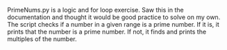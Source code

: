 PrimeNums.py is a logic and for loop exercise. Saw this in the documentation and thought it would be good practice to solve on my own. The script checks if a number in a given range is a prime number. If it is, it prints that the number is a prime number. If not, it finds and prints the multiples of the number.
